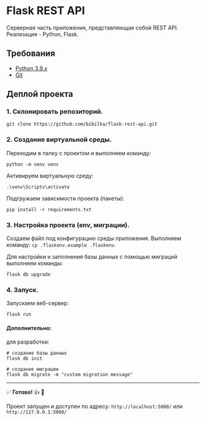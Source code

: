 # Flask REST API
Серверная часть приложения, представляющая собой REST API.
Реализация - Python, Flask.

## Требования
- [Python 3.9.x](https://www.python.org/downloads/)
- [Git](https://git-scm.com)

## Деплой проекта

### 1. Склонировать репозиторий. 
```
git clone https://github.com/bibilka/flask-rest-api.git
```
### 2. Создание виртуальной среды.
Переходим в папку с проектом и выполняем команду:
```
python -m venv venv
```
Активируем виртуальную среду:
```
.\venv\Scripts\activate
```
Подгружаем зависимости проекта (пакеты):
```
pip install -r requirements.txt
```
### 3. Настройка проекта (env, миграции).

Создаем файл под конфигурацию среды приложения. Выполняем команду: ```cp .flaskenv.example .flaskenv```.

Для настройки и заполнения базы данных с помощью миграций выполняем команды:
```
flask db upgrade
```

### 4. Запуск.

Запускаем веб-сервер:
```
flask run
```
#### Дополнительно:
для разработки:
```
# создание базы данных
flask db init

# создание миграции
flask db migrate -m "custom migration message"
```

_____
:white_check_mark: <b>Готово!</b> :+1: :tada: 

Проект запущен и доступен по адресу: `http://localhost:5000/` или `http://127.0.0.1:5000/`